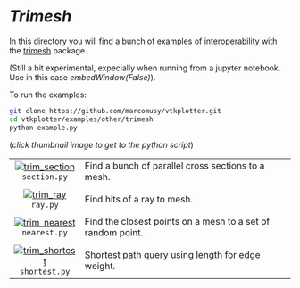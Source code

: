 # _Trimesh_ 

In this directory you will find a bunch of examples of interoperability with the 
[trimesh](https://trimsh.org) package. 

(Still a bit experimental, expecially when running from a jupyter notebook. Use in this case _embedWindow(False)_).

To run the examples:
```bash
git clone https://github.com/marcomusy/vtkplotter.git
cd vtkplotter/examples/other/trimesh
python example.py
```
(_click thumbnail image to get to the python script_)

|    |    |
|:-----------------------------------------------------------------------------------------------------------------------------------------------------------------------------------------------------------:|:-----|
| [![trim_section](https://user-images.githubusercontent.com/32848391/60594020-55220100-9da4-11e9-8d7f-281965616795.png)](https://github.com/marcomusy/vtkplotter/blob/master/examples/other/trimesh/section.py)<br/>`section.py`      | Find a bunch of parallel cross sections to a mesh. |
|    |    |
| [![trim_ray](https://user-images.githubusercontent.com/32848391/60594021-55220100-9da4-11e9-87be-f2004f1060df.png)](https://github.com/marcomusy/vtkplotter/blob/master/examples/other/trimesh/ray.py)<br/>`ray.py`                | Find hits of a ray to mesh. |
|    |    |
| [![trim_nearest](https://user-images.githubusercontent.com/32848391/60594022-55220100-9da4-11e9-82ba-19f38af63d35.png)](https://github.com/marcomusy/vtkplotter/blob/master/examples/other/trimesh/nearest.py)<br/>`nearest.py`    | Find the closest points on a mesh to a set of random point. |
|    |    |
| [![trim_shortest](https://user-images.githubusercontent.com/32848391/60594023-55220100-9da4-11e9-87b4-73ea7f8b04f7.png)](https://github.com/marcomusy/vtkplotter/blob/master/examples/other/trimesh/shortest.py)<br/>`shortest.py`      | Shortest path query using length for edge weight. |

